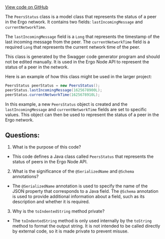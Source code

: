 [View code on GitHub](https://github.com/ergoplatform/ergo-appkit/java-client-generated/src/main/java/org/ergoplatform/restapi/client/PeersStatus.java)

The `PeersStatus` class is a model class that represents the status of a peer in the Ergo network. It contains two fields: `lastIncomingMessage` and `currentNetworkTime`. 

The `lastIncomingMessage` field is a `Long` that represents the timestamp of the last incoming message from the peer. The `currentNetworkTime` field is a required `Long` that represents the current network time of the peer.

This class is generated by the Swagger code generator program and should not be edited manually. It is used in the Ergo Node API to represent the status of a peer in the network. 

Here is an example of how this class might be used in the larger project:

```java
PeersStatus peerStatus = new PeersStatus();
peerStatus.lastIncomingMessage(1625678900L);
peerStatus.currentNetworkTime(1625678910L);
```

In this example, a new `PeersStatus` object is created and the `lastIncomingMessage` and `currentNetworkTime` fields are set to specific values. This object can then be used to represent the status of a peer in the Ergo network.
## Questions: 
 1. What is the purpose of this code?
- This code defines a Java class called `PeersStatus` that represents the status of peers in the Ergo Node API.

2. What is the significance of the `@SerializedName` and `@Schema` annotations?
- The `@SerializedName` annotation is used to specify the name of the JSON property that corresponds to a Java field. The `@Schema` annotation is used to provide additional information about a field, such as its description and whether it is required.

3. Why is the `toIndentedString` method private?
- The `toIndentedString` method is only used internally by the `toString` method to format the output string. It is not intended to be called directly by external code, so it is made private to prevent misuse.